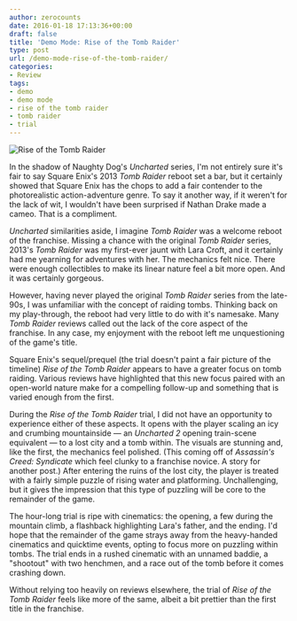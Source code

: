 ```yaml
---
author: zerocounts
date: 2016-01-18 17:13:36+00:00
draft: false
title: 'Demo Mode: Rise of the Tomb Raider'
type: post
url: /demo-mode-rise-of-the-tomb-raider/
categories:
- Review
tags:
- demo
- demo mode
- rise of the tomb raider
- tomb raider
- trial
---
```


![Rise of the Tomb Raider](/rise-of-the-tomb-raider.jpg)

In the shadow of Naughty Dog's _Uncharted_ series, I'm not entirely sure it's fair to say Square Enix's 2013 _Tomb Raider_ reboot set a bar, but it certainly showed that Square Enix has the chops to add a fair contender to the photorealistic action-adventure genre. To say it another way, if it weren't for the lack of wit, I wouldn't have been surprised if Nathan Drake made a cameo. That is a compliment.

_Uncharted_ similarities aside, I imagine _Tomb Raider_ was a welcome reboot of the franchise. Missing a chance with the original _Tomb Raider_ series, 2013's _Tomb Raider_ was my first-ever jaunt with Lara Croft, and it certainly had me yearning for adventures with her. The mechanics felt nice. There were enough collectibles to make its linear nature feel a bit more open. And it was certainly gorgeous.

However, having never played the original _Tomb Raider_ series from the late-90s, I was unfamiliar with the concept of raiding tombs. Thinking back on my play-through, the reboot had very little to do with it's namesake. Many _Tomb Raider_ reviews called out the lack of the core aspect of the franchise. In any case, my enjoyment with the reboot left me unquestioning of the game's title.

Square Enix's sequel/prequel (the trial doesn't paint a fair picture of the timeline) _Rise of the Tomb Raider_ appears to have a greater focus on tomb raiding. Various reviews have highlighted that this new focus paired with an open-world nature make for a compelling follow-up and something that is varied enough from the first.

During the _Rise of the Tomb Raider_ trial, I did not have an opportunity to experience either of these aspects. It opens with the player scaling an icy and crumbing mountainside — an _Uncharted 2_ opening train-scene equivalent — to a lost city and a tomb within. The visuals are stunning and, like the first, the mechanics feel polished. (This coming off of _Assassin's Creed: Syndicate_ which feel clunky to a franchise novice. A story for another post.) After entering the ruins of the lost city, the player is treated with a fairly simple puzzle of rising water and platforming. Unchallenging, but it gives the impression that this type of puzzling will be core to the remainder of the game.

The hour-long trial is ripe with cinematics: the opening, a few during the mountain climb, a flashback highlighting Lara's father, and the ending. I'd hope that the remainder of the game strays away from the heavy-handed cinematics and quicktime events, opting to focus more on puzzling within tombs. The trial ends in a rushed cinematic with an unnamed baddie, a "shootout" with two henchmen, and a race out of the tomb before it comes crashing down.

Without relying too heavily on reviews elsewhere, the trial of _Rise of the Tomb Raider_ feels like more of the same, albeit a bit prettier than the first title in the franchise.
